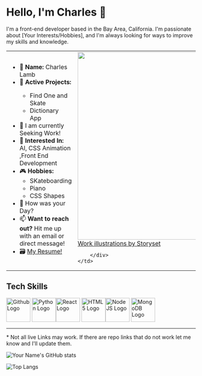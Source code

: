 # Hello, I'm Charles 👋

I'm a front-end developer based in the Bay Area, California. I'm passionate about [Your Interests/Hobbies], and I'm always looking for ways to improve my skills and knowledge.

<table>
  <tr>
    <td style="width:50%">
      <ul>
        <li> 📛 <b>Name:</b> Charles Lamb</li>
        <li> 🌱 <b>Active Projects: </b></li>
            <ul>
                <li>Find One and Skate</li>
                <li>Dictionary App</li>
            </ul>
        <li> 🔭 I am currently Seeking Work! </li>
        <li> 🌽 <b>Interested In:</b> AI, CSS Animation ,Front End Development</li>
        <li> 🎮 <b>Hobbies:</b>
          <ul>
            <li> SKateboarding </li>
            <li> Piano </li> 
            <li> CSS Shapes </li>
          </ul>
        </li>
        <li> 💬 How was your Day? </li>
        <li> 📫 <b>Want to reach out?</b> Hit me up with an email or direct message! </li>
        <li> 🗃 <a href="https://drive.google.com/drive/folders/1F_5yni5HJDPK5VjpCZtugSyeM_gv6zwK"> My Resume! </a> </li>
    </td>
    <td style="width:50%">
        <img src= ![Code typing](https://user-images.githubusercontent.com/117604017/226798596-31db432b-7ebe-409e-af15-481e4a5d6731.gif)
style="width:500px"/>
        <div>
            <a href="https://storyset.com/work">Work illustrations by Storyset</a>
           
        </div>
    </td>
  </tr>
</table> 

<h2>Tech Skills</h2>

<img src="./Assets/img/Logos/png/Github.png" alt="Github Logo" height=64px/>
<img src="./Assets/img/Logos/png/Python.png" alt="Python Logo" height=64px/><img src="./Assets/img/Logos/png/React.png" alt="React Logo" height=64px/>
<img src="./Assets/img/Logos/png/HTML_Badge.png" alt="HTML 5 Logo" height=64px/><img src="./Assets/img/Logos/png/Node.png" alt="Node JS Logo" height=64px/>
<img src="./Assets/img/Logos/png/Mongo.png" alt="MongoDB Logo" height=64px/>

<hr>
<p>* Not all live Links may work. If there are repo links that do not work let me know and I'll update them.</p>


![Your Name's GitHub stats](https://github-readme-stats.vercel.app/api?username=yourusername&show_icons=true)

![Top Langs](https://github-readme-stats.vercel.app/api/top-langs/?username=yourusername&layout=compact)
